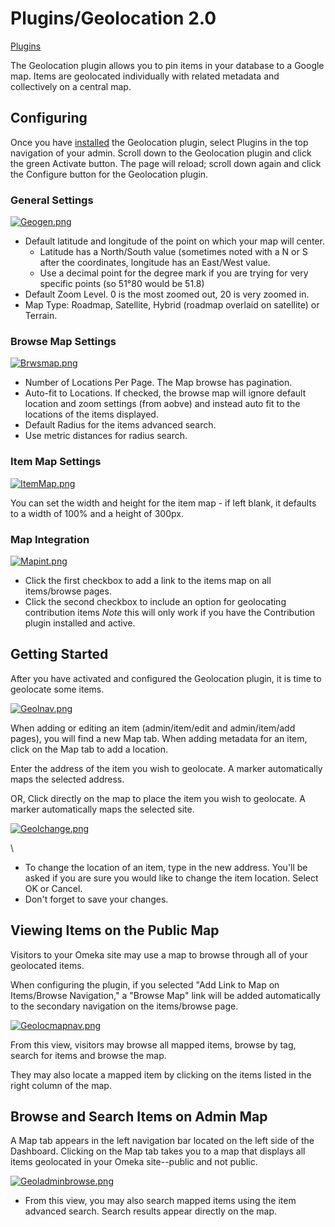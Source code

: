 Plugins/Geolocation 2.0
=======================


[Plugins](../Plugins.1.html "Plugins")


The Geolocation plugin allows you to pin items in your database to a
Google map. Items are geolocated individually with related metadata and
collectively on a central map.

Configuring
-------------------------------------------------------------

Once you have
[installed](../Managing_Plugins_2.0.html#Installing_a_Plugin "Managing Plugins 2.0")
the Geolocation plugin, select Plugins in the top navigation of your
admin. Scroll down to the Geolocation plugin and click the green
Activate button. The page will reload; scroll down again and click the
Configure button for the Geolocation plugin.

### General Settings


[![Geogen.png](https://omeka.org/c/images/3/3a/Geogen.png)](https://omeka.org/codex/File:Geogen.png)


-   Default latitude and longitude of the point on which your map
    will center.
    -   Latitude has a North/South value (sometimes noted with a N or S
        after the coordinates, longitude has an East/West value.
    -   Use a decimal point for the degree mark if you are trying for
        very specific points (so 51°80 would be 51.8)
-   Default Zoom Level. 0 is the most zoomed out, 20 is very zoomed in.
-   Map Type: Roadmap, Satellite, Hybrid (roadmap overlaid on satellite)
    or Terrain.

### Browse Map Settings


[![Brwsmap.png](https://omeka.org/c/images/d/d7/Brwsmap.png)](https://omeka.org/codex/File:Brwsmap.png)


-   Number of Locations Per Page. The Map browse has pagination.
-   Auto-fit to Locations. If checked, the browse map will ignore
    default location and zoom settings (from aobve) and instead auto fit
    to the locations of the items displayed.
-   Default Radius for the items advanced search.
-   Use metric distances for radius search.

### Item Map Settings


[![ItemMap.png](https://omeka.org/c/images/5/56/ItemMap.png)](https://omeka.org/codex/File:ItemMap.png)


You can set the width and height for the item map - if left blank, it
defaults to a width of 100% and a height of 300px.

### Map Integration


[![Mapint.png](https://omeka.org/c/images/c/cc/Mapint.png)](https://omeka.org/codex/File:Mapint.png)


-   Click the first checkbox to add a link to the items map on all
    items/browse pages.
-   Click the second checkbox to include an option for geolocating
    contribution items *Note* this will only work if you have the
    Contribution plugin installed and active.

Getting Started
---------------------------------------------------------------------

After you have activated and configured the Geolocation plugin, it is
time to geolocate some items.


[![Geolnav.png](https://omeka.org/c/images/c/c9/Geolnav.png)](https://omeka.org/codex/File:Geolnav.png)


When adding or editing an item (admin/item/edit and admin/item/add
pages), you will find a new Map tab. When adding metadata for an item,
click on the Map tab to add a location.

Enter the address of the item you wish to geolocate. A marker
automatically maps the selected address.

OR, Click directly on the map to place the item you wish to geolocate. A
marker automatically maps the selected site.


[![Geolchange.png](https://omeka.org/c/images/5/5d/Geolchange.png)](https://omeka.org/codex/File:Geolchange.png)


\

-   To change the location of an item, type in the new address. You'll
    be asked if you are sure you would like to change the item location.
    Select OK or Cancel.
-   Don't forget to save your changes.

Viewing Items on the Public Map 
-------------------------------------------------------------------------------------------------------

Visitors to your Omeka site may use a map to browse through all of your
geolocated items.

When configuring the plugin, if you selected "Add Link to Map on
Items/Browse Navigation," a "Browse Map" link will be added
automatically to the secondary navigation on the items/browse page.


[![Geolocmapnav.png](https://omeka.org/c/images/c/c5/Geolocmapnav.png)](https://omeka.org/codex/File:Geolocmapnav.png)


From this view, visitors may browse all mapped items, browse by tag,
search for items and browse the map.

They may also locate a mapped item by clicking on the items listed in
the right column of the map.

Browse and Search Items on Admin Map
----------------------------------------------------------------------------------------------------------------

A Map tab appears in the left navigation bar located on the left side of
the Dashboard. Clicking on the Map tab takes you to a map that displays
all items geolocated in your Omeka site--public and not public.


[![Geoladminbrowse.png](https://omeka.org/c/images/5/52/Geoladminbrowse.png)](https://omeka.org/codex/File:Geoladminbrowse.png)


-   From this view, you may also search mapped items using the item
    advanced search. Search results appear directly on the map.


